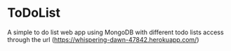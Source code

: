 # ToDoList
A simple to do list web app using MongoDB with different todo lists access through the url (https://whispering-dawn-47842.herokuapp.com/)
